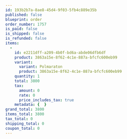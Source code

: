 ```yaml
---
id: 193b2b7a-8ae8-45d4-9f03-5fb4c889e35b
published: false
blueprint: order
order_number: 1757
is_paid: false
is_shipped: false
is_refunded: false
items:
  -
    id: e2211dff-a209-4b0f-bd6a-abde06dfb6df
    product: 3863a15e-8f62-4c1e-887a-bfcfc600eb99
    variant:
      variant: Polmaraton
      product: 3863a15e-8f62-4c1e-887a-bfcfc600eb99
    quantity: 1
    total: 3800
    tax:
      amount: 0
      rate: 0
      price_includes_tax: true
    metadata: {  }
grand_total: 3800
items_total: 3800
tax_total: 0
shipping_total: 0
coupon_total: 0
---
```

